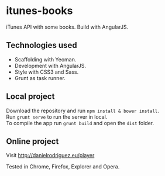 # itunes-books

iTunes API with some books. Build with AngularJS.

## Technologies used

- Scaffolding with Yeoman.
- Development with AngularJS.
- Style with CSS3 and Sass.
- Grunt as task runner.

## Local project

Download the repository and run `npm install & bower install`.<br>
Run `grunt serve` to run the server in local.<br>
To compile the app run `grunt build` and open the `dist` folder.

## Online project

Visit http://danielrodriguez.eu/player
 <p>
 
Tested in Chrome, Firefox, Explorer and Opera.
